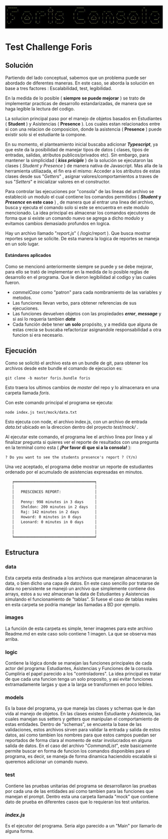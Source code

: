 ![Image Console](./images/console.jpg)

# Test Challenge Foris
## Solución
Partiendo del lado conceptual, sabemos que un problema puede ser abordado de diferentes maneras. En este caso, se aborda la solución en base a tres factores : Escalabilidad, test, legibilidad.

En la medida de lo posible ( **siempre** **se puede mejorar** ) se trato de implementar practicas de desarrollo estandarizadas, de manera que se haga legible la lectura del codigo.

La solucion principal paso por el manejo de objetos basados en Estudiantes ( **Student** ) y Asistencias ( **Presence** ). Los cuales estan relacionados entre si con una relacion de composicion, donde la asistencia ( **Presence** ) puede existir solo si el estudiante la compone.

En su momento, el planteamiento inicial buscaba adicionar ***Typescript***, ya que este da la posibilidad de manejar tipos de datos (  clases, tipos de entradas, salidas, atributos publicos/privados etc). Sin embargo, para mantener la simplicidad ( ***kiss priciple*** ) de la solución se ejecutaron las clases ( *Student y Presence* ) de manera nativa de Javascript. Mas alla de la herramienta utiliazada, el fin era el mismo: Acceder a los atributos de estas clases desde sus "*Getters*" , asignar valores/comportamientos a traves de sus "*Setters*" e inicializar valores en el constructor.

Para controlar las ejecuciones por "consola" de las lineas del archivo se estableció un modulo el cual contiene los comandos permitidos ( ***Student* y *Presence* en este caso** ) , de manera que al entrar una linea del archivo, busca y ejecuta el comando solo si este se encuentra en este modulo mencionado. La idea principal es almacenar los comandos ejecutores de forma que si existe un comando nuevo se agrega a dicho modulo y evitamos cambios demasiado profundos en logica.

Hay un archivo llamado "*report.js*" ( /logic/report ). Que busca mostrar reportes segun se solicite. De esta manera la logica de reportes se maneja en un solo lugar.

#### Estándares aplicados
Como se mencionó anteriormente siempre se puede y se debe mejorar, para ello se trató de implementar en la medida de lo posible reglas de desarrollo en el programa. Que le dieron legibilidad al codigo y las cuales fueron.

 - *cammelCase* como "patron" para cada nombramiento de las variables y metodos.
 - Las funciones llevan verbo, para obtener referencias de sus ejecuciones.
 - Las funciones devuelven objetos con las propiedades ***error***, ***message*** y si asi lo requeria tambien ***data*** 
 - Cada función debe tener **un** **solo** propósito, y a medida que alguna de estas crecia se buscaba refactorizar asignandole responsabilidad a otra funcion si era necesario.
## Ejecución

Como se solicitó el archivo esta en un bundle de git, para obtener los archivos desde este bundle el comando de ejecucion es: 

    git clone -b master foris.bundle foris

Esto traera los ultimos cambios de *master* del repo y lo almacenara en una carpeta llamada *foris*.

Con este comando principal el programa se ejecuta:

    node index.js test/mock/data.txt
Esto ejecuta con node, el archivo index.js, con un archivo de entrada *data.txt* ubicado en la direccion dentro del proyecto *test/mock/* .

Al ejecutar este comando, el programa lee el archivo linea por linea y al finalizar pregunta si quieres ver el reporte de resultados con una pregunta en la terminal como esta ( **¡Por favor di que si a la consola!** ): 

    ? Do you want to see the students presence's report ? (Y/n) 
 Una vez aceptado, el programa debe mostrar un reporte de estudiantes ordenado por el acumulado de asistencias expresadas en minutos.

```
   ╒════════════════════════════════════╕
   │                                    │
   │   PRESCENCES REPORT:               │
   │                                    │
   │   Penny: 998 minutes in 3 days     │
   │   Sheldon: 209 minutes in 2 days   │
   │   Raj: 142 minutes in 2 days       │ 
   │   Howard: 0 minutes in 0 days      │
   │   Leonard: 0 minutes in 0 days     │
   │                                    │
   │                                    │
   ╘════════════════════════════════════╛
``` 
## Estructura

### data
Esta carpeta esta destinada a los archivos que manejaran almacenaran la data, o bien dicho una capa de datos. En este caso sencillo por tratarse de data no persistente se manejó un archivo que simplemente contiene dos arrays, estos a su vez almacenan la data de Estudiantes y Asistencias simulando el funcionamiento de "tablas". Si fuese el caso de tablas reales en esta carpeta se podria manejar las llamadas a BD por ejemplo.


### images
La función de esta carpeta es simple, tener imagenes para este archivo Readme.md en este caso solo contiene 1 imagen. La que se observa mas arriba.

### logic
Contiene la lógica donde se manejan las funciones principales de cada actor del programa: Estudiantes, Asistencias y Funciones de la consola. Cumpliria el papel parecido a los "controladores". La idea principal es tratar de que cada una funcion tenga un solo proposito, y asi evitar funciones extramadamente largas y que a la larga se transformen en poco leíbles.

### models
Es la base del programa, ya que maneja las clases y schemas que le dan vida al manejo de objetos. En las clases existen Estudiante y Asistencia, las cuales manejan sus setters y getters que manipulan el comportamiento de estas entidades. Dentro de "schemas", se encuenta la base de las validaciones, estos archivos sirven para validar la entrada y salida de estos datos, asi como tambien los nombres para que estos campos puedan ser reportados de forma clara al momento de estar involucrados en alguna salida de datos. En el caso del archivo "*CommandList*", este basicamente permite buscar en forma de funcion los comandos disponibles para el programa, es decir, se maneja de forma dinamica haciendolo escalable si queremos adicionar un comando nuevo.

### test
Contiene las pruebas unitarias del programa se desarrollaron las pruebas por cada una de las entidades asi como tambien para las funciones que manejan el prompt. Dentro esta una carpeta llamada "mock" que contiene dato de prueba en diferentes casos que lo requieran los test unitarios.

### *index.js*
Es el ejecutor del programa. Seria algo parecido a un "Main" por llamarlo de alguna forma.
